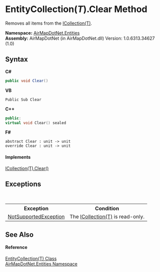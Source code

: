 # EntityCollection(*T*).Clear Method 
 

Removes all items from the <a href="http://msdn2.microsoft.com/en-us/library/92t2ye13" target="_blank">ICollection(T)</a>.

**Namespace:**&nbsp;<a href="N_AirMapDotNet_Entities">AirMapDotNet.Entities</a><br />**Assembly:**&nbsp;AirMapDotNet (in AirMapDotNet.dll) Version: 1.0.6313.34627 (1.0)

## Syntax

**C#**<br />
``` C#
public void Clear()
```

**VB**<br />
``` VB
Public Sub Clear
```

**C++**<br />
``` C++
public:
virtual void Clear() sealed
```

**F#**<br />
``` F#
abstract Clear : unit -> unit 
override Clear : unit -> unit 
```


#### Implements
<a href="http://msdn2.microsoft.com/en-us/library/5axy4fbh" target="_blank">ICollection(T).Clear()</a><br />

## Exceptions
&nbsp;<table><tr><th>Exception</th><th>Condition</th></tr><tr><td><a href="http://msdn2.microsoft.com/en-us/library/8a7a4e64" target="_blank">NotSupportedException</a></td><td>The <a href="http://msdn2.microsoft.com/en-us/library/92t2ye13" target="_blank">ICollection(T)</a> is read-only.</td></tr></table>

## See Also


#### Reference
<a href="T_AirMapDotNet_Entities_EntityCollection_1">EntityCollection(T) Class</a><br /><a href="N_AirMapDotNet_Entities">AirMapDotNet.Entities Namespace</a><br />